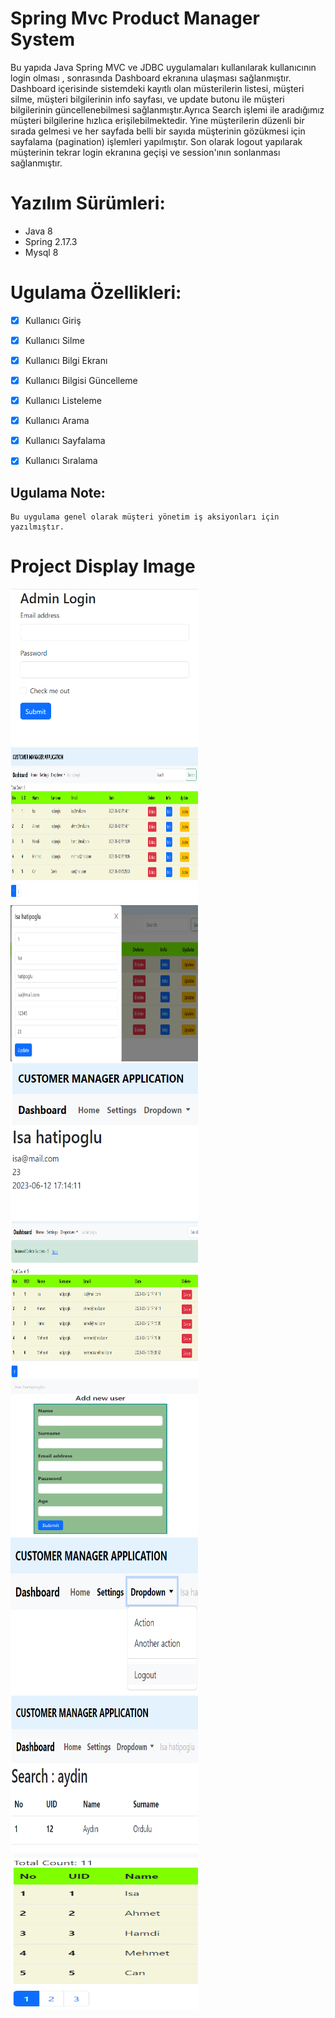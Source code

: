 # Spring Mvc Product Manager System
<p> 
Bu yapıda Java Spring MVC ve JDBC uygulamaları kullanılarak kullanıcının  login olması ,
sonrasında Dashboard ekranına ulaşması sağlanmıştır.
Dashboard içerisinde sistemdeki kayıtlı olan müsterilerin listesi, müşteri silme, müşteri bilgilerinin info sayfası, 
ve update butonu ile müşteri bilgilerinin güncellenebilmesi sağlanmıştır.Ayrıca Search işlemi ile aradığımız müşteri bilgilerine hızlıca erişilebilmektedir.
Yine müşterilerin düzenli bir sırada gelmesi ve her sayfada belli bir sayıda müşterinin gözükmesi için sayfalama (pagination) işlemleri yapılmıştır.
Son olarak logout yapılarak müşterinin tekrar login ekranına geçişi ve session'ının sonlanması sağlanmıştır.
</p>


# Yazılım Sürümleri:
- Java 8
- Spring 2.17.3
- Mysql 8
    
# Ugulama Özellikleri:
- [x] Kullanıcı Giriş
- [x] Kullanıcı Silme
- [x] Kullanıcı Bilgi Ekranı
- [x] Kullanıcı Bilgisi Güncelleme
- [x] Kullanıcı Listeleme
- [x] Kullanıcı Arama
- [x] Kullanıcı Sayfalama
- [x] Kullanıcı Sıralama 


## Ugulama Note:
```
Bu uygulama genel olarak müşteri yönetim iş aksiyonları için yazılmıştır.
```


# Project Display Image
<p>

<img src="https://github.com/isahatipoglu74/Product_Manager_System/blob/main/Customer_Manager_Img/1.png" width="300" height="250" style="max-width:100%;"></a>
<img src="https://github.com/isahatipoglu74/Product_Manager_System/blob/main/Customer_Manager_Img/2.png" width="300" height="250" style="max-width:100%;"></a>
<img src="https://github.com/isahatipoglu74/Product_Manager_System/blob/main/Customer_Manager_Img/3.png" width="300" height="250" style="max-width:100%;"></a>
<img src="https://github.com/isahatipoglu74/Product_Manager_System/blob/main/Customer_Manager_Img/4.png" width="300" height="250" style="max-width:100%;"></a>
<img src="https://github.com/isahatipoglu74/Product_Manager_System/blob/main/Customer_Manager_Img/5.png" width="300" height="250" style="max-width:100%;"></a>
<img src="https://github.com/isahatipoglu74/Product_Manager_System/blob/main/Customer_Manager_Img/6.png" width="300" height="250" style="max-width:100%;"></a>
<img src="https://github.com/isahatipoglu74/Product_Manager_System/blob/main/Customer_Manager_Img/7.png" width="300" height="250" style="max-width:100%;"></a>
<img src="https://github.com/isahatipoglu74/Product_Manager_System/blob/main/Customer_Manager_Img/8.png" width="300" height="250" style="max-width:100%;"></a>
<img src="https://github.com/isahatipoglu74/Product_Manager_System/blob/main/Customer_Manager_Img/9.png" width="300" height="250" style="max-width:100%;"></a>
</p>






